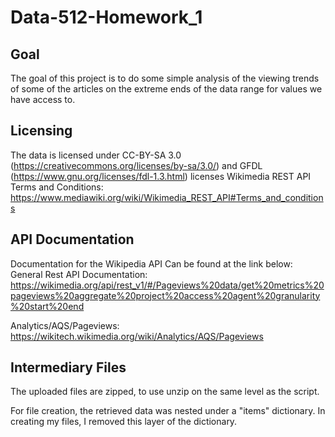 # Data-512-Homework_1
## Goal
The goal of this project is to do some simple analysis of the viewing trends of some of the articles on the extreme ends of the data range for values we have access to.

## Licensing

The data is licensed under CC-BY-SA 3.0 (https://creativecommons.org/licenses/by-sa/3.0/) and GFDL (https://www.gnu.org/licenses/fdl-1.3.html) licenses
Wikimedia REST API Terms and Conditions: https://www.mediawiki.org/wiki/Wikimedia_REST_API#Terms_and_conditions

## API Documentation
Documentation for the Wikipedia API Can be found at the link below:
General Rest API Documentation: https://wikimedia.org/api/rest_v1/#/Pageviews%20data/get%20metrics%20pageviews%20aggregate%20project%20access%20agent%20granularity%20start%20end

Analytics/AQS/Pageviews: https://wikitech.wikimedia.org/wiki/Analytics/AQS/Pageviews

## Intermediary Files
The uploaded files are zipped, to use unzip on the same level as the script.

For file creation, the retrieved data was nested under a "items" dictionary. In creating my files, I removed this layer of the dictionary.

